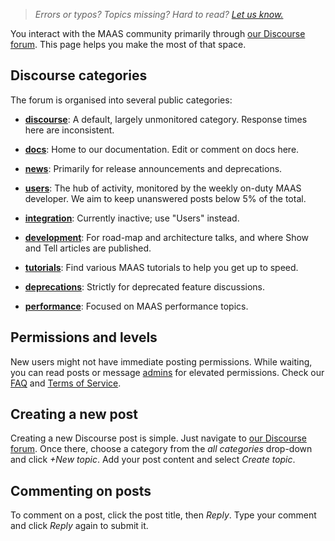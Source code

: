 > *Errors or typos? Topics missing? Hard to read? <a href="https://docs.google.com/forms/d/e/1FAIpQLScIt3ffetkaKW3gDv6FDk7CfUTNYP_HGmqQotSTtj2htKkVBw/viewform?usp=pp_url&entry.1739714854=https://maas.io/docs/engaging-on-the-discourse-forum" target = "_blank">Let us know.</a>*

You interact with the MAAS community primarily through [our Discourse forum](https://discourse.maas.io/). This page helps you make the most of that space.

## Discourse categories

The forum is organised into several public categories:

- **[discourse](https://discourse.maas.io/c/discourse/3)**: A default, largely unmonitored category. Response times here are inconsistent.
  
- **[docs](https://discourse.maas.io/c/docs/5)**: Home to our documentation. Edit or comment on docs here.

- **[news](https://discourse.maas.io/c/news/7)**: Primarily for release announcements and deprecations.

- **[users](https://discourse.maas.io/c/users/8)**: The hub of activity, monitored by the weekly on-duty MAAS developer. We aim to keep unanswered posts below 5% of the total.

- **[integration](https://discourse.maas.io/c/integration/11)**: Currently inactive; use "Users" instead.

- **[development](https://discourse.maas.io/c/devel/13)**: For road-map and architecture talks, and where Show and Tell articles are published.

- **[tutorials](https://discourse.maas.io/c/tutorials/16)**: Find various MAAS tutorials to help you get up to speed.

- **[deprecations](https://discourse.maas.io/c/deprecations/17)**: Strictly for deprecated feature discussions.

- **[performance](https://discourse.maas.io/c/maas-performance/26)**: Focused on MAAS performance topics.

## Permissions and levels

New users might not have immediate posting permissions. While waiting, you can read posts or message [admins](https://discourse.maas.io/about) for elevated permissions. Check our [FAQ](https://discourse.maas.io/faq) and [Terms of Service](https://ubuntu.com/legal).

## Creating a new post

Creating a new Discourse post is simple. Just navigate to [our Discourse forum](https://discourse.maas.io/). Once there, choose a category from the *all categories* drop-down and click *+New topic*. Add your post content and select *Create topic*.

## Commenting on posts

To comment on a post, click the post title, then *Reply*. Type your comment and click *Reply* again to submit it.
